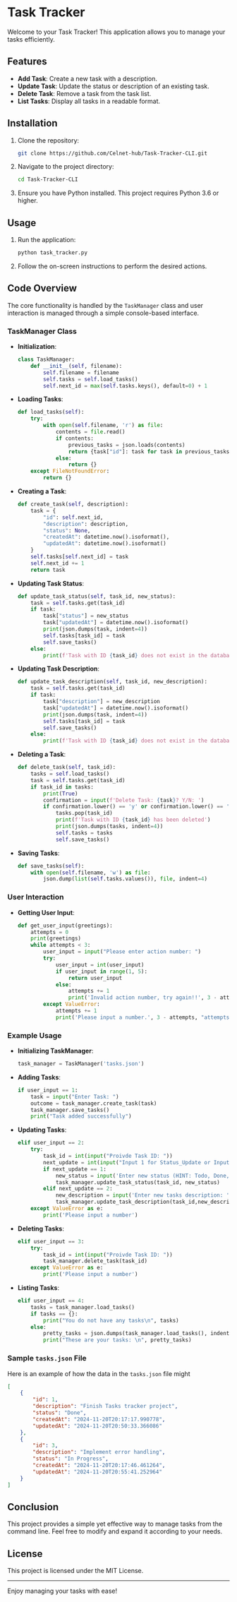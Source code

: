 # Task Tracker

Welcome to your Task Tracker! This application allows you to manage your tasks efficiently.

## Features

- **Add Task**: Create a new task with a description.
- **Update Task**: Update the status or description of an existing task.
- **Delete Task**: Remove a task from the task list.
- **List Tasks**: Display all tasks in a readable format.

## Installation

1. Clone the repository:
    ```sh
    git clone https://github.com/Celnet-hub/Task-Tracker-CLI.git
    ```
2. Navigate to the project directory:
    ```sh
    cd Task-Tracker-CLI
    ```
3. Ensure you have Python installed. This project requires Python 3.6 or higher.

## Usage

1. Run the application:
    ```sh
    python task_tracker.py
    ```

2. Follow the on-screen instructions to perform the desired actions.

## Code Overview

The core functionality is handled by the `TaskManager` class and user interaction is managed through a simple console-based interface.

### TaskManager Class

- **Initialization**:
    ```python
    class TaskManager:
        def __init__(self, filename):
            self.filename = filename
            self.tasks = self.load_tasks()
            self.next_id = max(self.tasks.keys(), default=0) + 1
    ```

- **Loading Tasks**:
    ```python
    def load_tasks(self):
        try:
            with open(self.filename, 'r') as file:
                contents = file.read()
                if contents:
                    previous_tasks = json.loads(contents)
                    return {task["id"]: task for task in previous_tasks}
                else:
                    return {}
        except FileNotFoundError:
            return {}
    ```

- **Creating a Task**:
    ```python
    def create_task(self, description):
        task = {
            "id": self.next_id,
            "description": description,
            "status": None,
            "createdAt": datetime.now().isoformat(),
            "updatedAt": datetime.now().isoformat()
        }
        self.tasks[self.next_id] = task
        self.next_id += 1
        return task
    ```

- **Updating Task Status**:
    ```python
    def update_task_status(self, task_id, new_status):
        task = self.tasks.get(task_id)
        if task:
            task["status"] = new_status
            task["updatedAt"] = datetime.now().isoformat()
            print(json.dumps(task, indent=4))
            self.tasks[task_id] = task
            self.save_tasks()
        else:
            print(f'Task with ID {task_id} does not exist in the database')
    ```

- **Updating Task Description**:
    ```python
    def update_task_description(self, task_id, new_description):
        task = self.tasks.get(task_id)
        if task:
            task["description"] = new_description
            task["updatedAt"] = datetime.now().isoformat()
            print(json.dumps(task, indent=4))
            self.tasks[task_id] = task
            self.save_tasks()
        else:
            print(f'Task with ID {task_id} does not exist in the database')
    ```

- **Deleting a Task**:
    ```python
    def delete_task(self, task_id):
        tasks = self.load_tasks()
        task = self.tasks.get(task_id)
        if task_id in tasks:
            print(True)
            confirmation = input(f'Delete Task: {task}? Y/N: ')
            if confirmation.lower() == 'y' or confirmation.lower() == 'yes': 
                tasks.pop(task_id)
                print(f'Task with ID {task_id} has been deleted')
                print(json.dumps(tasks, indent=4))
                self.tasks = tasks
                self.save_tasks()
    ```

- **Saving Tasks**:
    ```python
    def save_tasks(self):
        with open(self.filename, 'w') as file:
            json.dump(list(self.tasks.values()), file, indent=4)
    ```

### User Interaction

- **Getting User Input**:
    ```python
    def get_user_input(greetings):
        attempts = 0
        print(greetings)
        while attempts < 3:
            user_input = input("Please enter action number: ")
            try:
                user_input = int(user_input)
                if user_input in range(1, 5):
                    return user_input
                else:
                    attempts += 1
                    print('Invalid action number, try again!!', 3 - attempts, "attempts left")
            except ValueError:
                attempts += 1
                print('Please input a number.', 3 - attempts, "attempts left")
    ```

### Example Usage

- **Initializing TaskManager**:
    ```python
    task_manager = TaskManager('tasks.json')
    ```

- **Adding Tasks**:
    ```python
    if user_input == 1: 
        task = input("Enter Task: ")
        outcome = task_manager.create_task(task)
        task_manager.save_tasks()
        print("Task added successfully")
    ```

- **Updating Tasks**:
    ```python
    elif user_input == 2:
        try:
            task_id = int(input("Proivde Task ID: "))
            next_update = int(input("Input 1 for Status_Update or Input 2 for Task_Description update: "))
            if next_update == 1:
                new_status = input('Enter new status (HINT: Todo, Done, In Progress): ')
                task_manager.update_task_status(task_id, new_status)
            elif next_update == 2:
                new_description = input('Enter new tasks description: ')
                task_manager.update_task_description(task_id,new_description)
        except ValueError as e:
            print('Please input a number')
    ```

- **Deleting Tasks**:
    ```python
    elif user_input == 3:
        try:
            task_id = int(input("Proivde Task ID: "))
            task_manager.delete_task(task_id)
        except ValueError as e:
            print('Please input a number')
    ```

- **Listing Tasks**:
    ```python
    elif user_input == 4:
        tasks = task_manager.load_tasks()
        if tasks == {}:
            print("You do not have any tasks\n", tasks)
        else:
            pretty_tasks = json.dumps(task_manager.load_tasks(), indent=4)
            print("These are your tasks: \n", pretty_tasks)
    ```

### Sample `tasks.json` File

Here is an example of how the data in the `tasks.json` file might

```json
[
    {
        "id": 1,
        "description": "Finish Tasks tracker project",
        "status": "Done",
        "createdAt": "2024-11-20T20:17:17.990778",
        "updatedAt": "2024-11-20T20:50:33.366086"
    },
    {
        "id": 3,
        "description": "Implement error handling",
        "status": "In Progress",
        "createdAt": "2024-11-20T20:17:46.461264",
        "updatedAt": "2024-11-20T20:55:41.252964"
    }
]

```

## Conclusion

This project provides a simple yet effective way to manage tasks from the command line. Feel free to modify and expand it according to your needs.

## License

This project is licensed under the MIT License.

---

Enjoy managing your tasks with ease!
